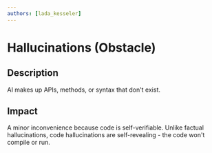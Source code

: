```yaml
---
authors: [lada_kesseler]
---
```


# Hallucinations (Obstacle)

## Description
AI makes up APIs, methods, or syntax that don't exist.

## Impact
A minor inconvenience because code is self-verifiable. 
Unlike factual hallucinations, code hallucinations are self-revealing - the code won't compile or run.